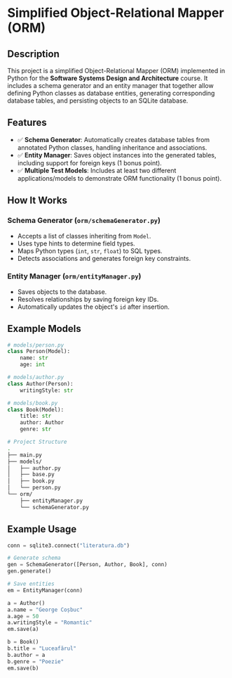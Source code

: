 # Simplified Object-Relational Mapper (ORM)

## Description

This project is a simplified Object-Relational Mapper (ORM) implemented in Python for the **Software Systems Design and Architecture** course. It includes a schema generator and an entity manager that together allow defining Python classes as database entities, generating corresponding database tables, and persisting objects to an SQLite database.

## Features

- ✅ **Schema Generator**: Automatically creates database tables from annotated Python classes, handling inheritance and associations.
- ✅ **Entity Manager**: Saves object instances into the generated tables, including support for foreign keys (1 bonus point).
- ✅ **Multiple Test Models**: Includes at least two different applications/models to demonstrate ORM functionality (1 bonus point).

## How It Works

### Schema Generator (`orm/schemaGenerator.py`)
- Accepts a list of classes inheriting from `Model`.
- Uses type hints to determine field types.
- Maps Python types (`int`, `str`, `float`) to SQL types.
- Detects associations and generates foreign key constraints.

### Entity Manager (`orm/entityManager.py`)
- Saves objects to the database.
- Resolves relationships by saving foreign key IDs.
- Automatically updates the object's `id` after insertion.

## Example Models

```python
# models/person.py
class Person(Model):
    name: str
    age: int

# models/author.py
class Author(Person):
    writingStyle: str

# models/book.py
class Book(Model):
    title: str
    author: Author
    genre: str
```
```bash
# Project Structure
.
├── main.py
├── models/
│   ├── author.py
│   ├── base.py
│   ├── book.py
│   └── person.py
└── orm/
    ├── entityManager.py
    └── schemaGenerator.py
```
## Example Usage
```python
conn = sqlite3.connect("literatura.db")

# Generate schema
gen = SchemaGenerator([Person, Author, Book], conn)
gen.generate()

# Save entities
em = EntityManager(conn)

a = Author()
a.name = "George Coșbuc"
a.age = 50
a.writingStyle = "Romantic"
em.save(a)

b = Book()
b.title = "Luceafărul"
b.author = a
b.genre = "Poezie"
em.save(b)
